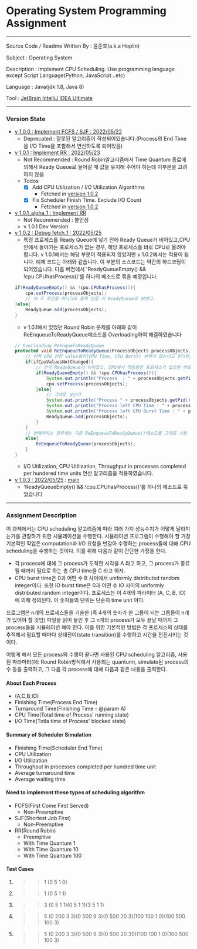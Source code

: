# Operating System Programming Assignment
***
Source Code / Readme Written By : 윤준호(a.k.a Hoplin)

Subject : Operating System

Description : Implement CPU Scheduling. Use programming language except Script Language(Python, JavaScript...etc)<br>

Language : Java(jdk 1.8, Java 8)

Tool : [JetBrain IntelliJ IDEA Ultimate](https://www.jetbrains.com/ko-kr/idea/download/#section=mac)
***
### Version State

- [v 1.0.0 : Implement FCFS / SJF : 2022/05/22](https://github.com/J-hoplin1/OS_Implement_CPU_Scheduler/tree/Implement_FCFS_SJF)
    - Deprecated : 잘못된 알고리즘이 작성되어있습니다.(Process의 End Time을 I/O Time을 포함해서 연산하도록 되어있음)
- [v 1.0.1 : Implement RR : 2022/05/23](https://github.com/J-hoplin1/OS_Implement_CPU_Scheduler/tree/Implement_Round_Robin)
    - Not Recommended : Round Robin알고리즘에서 Time Quantum 종료에 의해서 Ready Queue로 들어갈 때 값을 유지해 주어야 하는데 이부분을 고려하지 않음
    - Todos
        - [x] Add CPU Utilization / I/O Utilization Algorithms
            - Fetched in [version 1.0.2](https://github.com/J-hoplin1/OS_Implement_CPU_Scheduler/tree/v-1.0.2)
        - [x] Fix Scheduler Finish Time. Exclude I/O Count
            - Fetched in [version 1.0.2](https://github.com/J-hoplin1/OS_Implement_CPU_Scheduler/tree/v-1.0.2)
- [v 1.0.1_alpha_1 : Implement RR](https://github.com/J-hoplin1/OS_Implement_CPU_Scheduler/tree/v-1.0.1_alpha_1)
    - Not Recommended : 불안정
    - v 1.0.1 Dev Version
- [v 1.0.2 : Debug fetch_1 : 2022/05/25](https://github.com/J-hoplin1/OS_Implement_CPU_Scheduler/tree/v-1.0.2)
    - 특정 프로세스를 Ready Queue에 넣기 전에 Ready Queue가 비어있고,CPU안에서 돌아가는 프로세스가 없는 경우, 해당 프로세스를 바로 CPU로 올려야 합니다. v 1.0.1에서는 해당 부분이 적용되지 않았지만 v 1.0.2에서는 적용이 됩니다. 예제 코드는 아래와 같습니다. 이 부분의 소스코드는 약간의 하드코딩이 되어있습니다. 다음 버전에서 'ReadyQueueEmpty() && !cpu.CPUhasProcess()'를 하나의 메소드로 묶을 예정입니다.
    ```java
    if(ReadyQueueEmpty() && !cpu.CPUhasProcess()){
        cpu.setProcess(processObjects);
        // 위 두 조건중 하나라도 충족 안할 시 ReadyQueue로 보낸다.
    }else{
        ReadyQueue.add(processObjects);
    }
    ```
    - v 1.0.1에서 있었던 Round Robin 문제를 아래와 같이 ReEnqueueToReadyQueue메소드를 Overloading하여 해결하였습니다
    ```java
    // Overloading ReEnqueToReadyQueue
    protected void ReEnqueueToReadyQueue(ProcessObjects processObjects,boolean ifCpuValuesNotChanged){
        // 만약 CPU 관련 value들이(CPU Time, CPU Burst) 변하지 않는다고 한다면,
        if(ifCpuValuesNotChanged){
            // 만약 ReadyQueue가 비어있고, CPU에서 작동중인 프로세스가 없으면 바로 CPU에 넣어준다.
            if(ReadyQueueEmpty() && !cpu.CPUhasProcess()){
                System.out.println("Process  : " + processObjects.getPid() + " re-set to Running State. Ready Queue & CPU Running Process is empty");
                cpu.setProcess(processObjects);
            }else{
                // 그대로 넣는다
                System.out.println("Process " + processObjects.getPid() + " go back to ReadyQueue Directly.");
                System.out.println("Process left CPU Time : " + processObjects.getRemaining_cpu_time());
                System.out.println("Process left CPU Burst Time : " + processObjects.getRemaining_cpu_burst());
                ReadyQueue.add(processObjects);
            }
        }
        // 변해야하는 경우에는 기존 ReEnqueueToReadyQueue()메소드를 그대로 사용
        else{
            ReEnqueueToReadyQueue(processObjects);
        }
    }
    ```
    - I/O Utilization, CPU Utilization, Throughput in processes completed per hundered time units 연산 알고리즘을 적용하였습니다.
- [v 1.0.3 : 2022/05/25](https://github.com/J-hoplin1/OS_Implement_CPU_Scheduler/tree/v_1.0.3) : [main](https://github.com/J-hoplin1/OS_Implement_CPU_Scheduler)
    - 'ReadyQueueEmpty() && !cpu.CPUhasProcess()'를 하나의 메소드로 묶었습니다
***
### Assignment Description
이 과제에서는 CPU scheduling 알고리즘에 따라 여러 가지 성능수치가 어떻게 달라지는가를 관찰하기 위한 시뮬레이션을 수행한다. 시뮬레이션 프로그램이 수행해야 할 가장 기본적인 작업은 computation과 I/O 요청을 번갈아 수행하는 process들에 대해 CPU scheduling을 수행하는 것이다. 이를 위해 다음과 같이 간단한 가정을 한다. 

- 각 process에 대해 그 process가 도착한 시각을 A 라고 하고, 그 process가 종료될 때까지  필요로 하는 총 CPU time을 C 라고 하자. 
- CPU burst time은 0과 어떤 수 B 사이에서 uniformly distributed random integer이다. 또한 IO burst time은 0과 어떤 수 IO 사이의 uniformly distributed random integer이다.
프로세스는 이 4개의 파라미터 (A, C, B, IO) 에 의해 정의된다. 이 숫자들의 단위는 단순히 time unit 이다.

프로그램은 n개의 프로세스들을 기술한 (즉 4개의 숫자가 한 그룹이  되는 그룹들이 n개가 있어야 할 것임) 파일을 읽어 들인 후 그 n개의 process가 모두 끝날 때까지 그 process들을 시뮬레이션 해야 한다. 이를 위한 기본적인 방법은 각 프로세스의 상태를 추적해서 필요할 때마다 상태전이(state transition)를 수행하고 시간을 전진시키는 것이다. 

이렇게 해서 모든 process의 수행이 끝나면 사용된 CPU scheduling 알고리즘, 사용된 파라미터(예: Round Robin방식에서 사용되는 quantum), simulate된 process의 수 등을 출력하고, 그 다음 각 process에 대해 다음과 같은 내용을 출력한다.

#### About Each Process

- (A,C,B,IO)
- Finishing Time(Process End Time)
- Turnaround Time(Finishing Time - @param A)
- CPU Time(Total time of Process' running state)
- I/O Time(Totla time of Process' blocked state)

#### Summary of Scheduler Simulation

- Finishing Time(Scheduler End Time)
- CPU Utilization
- I/O Utilization
- Throughput in processes completed per hundred time unit
- Average turnaround time
- Average waiting time

#### Need to implement these types of scheduling algorithm

- FCFS(First Come First Served)
    - Non-Preemptive
- SJF(Shortest Job First)
    - Non-Preemptive
- RR(Round Robin)
    - Preemptive
    - With Time Quantum 1
    - With Time Quantum 10
    - With Time Quantum 100

#### Test Cases

1. >> 1 (0 5 1 0)
2. >> 1 (0 5 1 1)
3. >> 3 (0 5 1 1)(0 5 1 1)(3 5 1 1)
4. >> 5 (0 200 3 3)(0 500 9 3)(0 500 20 3)(100 100 1 0)(100 500 100 3)
5. >> 5 (0 200 3 3)(0 500 9 3)(0 500 20 30)(100 100 1 0)(100 500 100 3)
